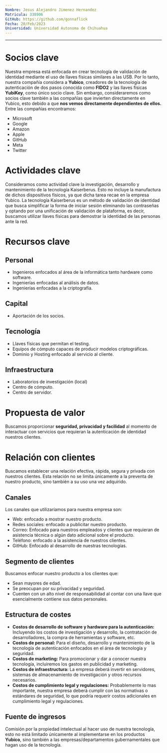 ```yaml
---
Nombre: Jesus Alejandro Jimenez Hernandez
Matricula: 338906
GitHub: https://github.com/gonnaflick
Fecha: 20/Feb/2023
Universidad: Universidad Autonoma de Chihuahua
---
```

---
# Socios clave
Nuestra empresa está enfocada en crear tecnología de validación de identidad mediante el uso de llaves físicas similares a las USB. Por lo tanto, nuestra compañía considera a **Yubico**, creadores de la tecnología de autenticación de dos pasos conocida como **FIDO2** y las llaves físicas **YubiKey**, como único socio clave. Sin embargo, consideraremos como socios clave también a las compañías que invierten directamente en Yubico, esto debido a que **nos vemos directamente dependientes de ellos.** Entre las compañías encontramos:
* Microsoft
* Google
* Amazon
* Apple
* GitHub
* Meta
* Twitter
# Actividades clave
Consideramos como actividad clave la investigación, desarrollo y mantenimiento de la tecnología Kaiserberus. Esto no incluye la manufactura de dichos dispositivos físicos, ya que dicha tarea recae en la empresa Yubico. 
La tecnología Kaiserberus es un método de validación de identidad que busca simplificar la forma de iniciar sesión eliminando las contraseñas y optando por una unificación de validación de plataforma, es decir, buscamos utilizar llaves físicas para demostrar la identidad de las personas ante la red.
# Recursos clave
## Personal
* Ingenieros enfocados al área de la informática tanto hardware como software.
* Ingenierías enfocadas al análisis de datos.
* Ingenierías enfocadas a la criptografía.
## Capital
* Aportación de los socios.
## Tecnología
* Llaves físicas que permitan el testing.
* Equipos de cómputo capaces de producir modelos criptográficas.
* Dominio y Hosting enfocado al servicio al cliente.
## Infraestructura
* Laboratorios de investigación (local)
* Centro de cómputo.
* Centro de servidor.
# Propuesta de valor
Buscamos proporcionar **seguridad, privacidad y facilidad** al momento de interactuar con servicios que requieran la autenticación de identidad nuestros clientes.
# Relación con clientes
Buscamos establecer una relación efectiva, rápida, segura y privada con nuestros clientes. Esta relación no se limita únicamente a la preventa de nuestro producto, sino también a su uso una vez adquirido.
## Canales
Los canales que utilizaríamos para nuestra empresa son:
* Web: enfocado a mostrar nuestro producto.
* Redes sociales: enfocado a publicitar nuestro producto.
* Correo: Enfocado para nuestros empleados y clientes que requieran de asistencia técnica o algún dato adicional sobre el producto. 
* Teléfono: enfocado a la asistencia de nuestros clientes.
* GitHub: Enfocado al desarrollo de nuestras tecnologías.
## Segmento de clientes
Buscamos enfocar nuestro producto a los clientes que:
* Sean mayores de edad.
* Se preocupan por su privacidad y seguridad.
* Cuenten con un alto nivel de responsabilidad al contar con una llave que esencialmente contiene sus datos personales.
## Estructura de costes
* **Costos de desarrollo de software y hardware para la autenticación:** Incluyendo los costos de investigación y desarrollo, la contratación de desarrolladores, la compra de herramientas y software, etc.
* **Costos de personal:** Para el diseño, desarrollo y mantenimiento de la tecnología de autenticación enfocados en el área de tecnología y seguridad.
* **Costos de marketing:** Para promocionar y dar a conocer nuestra tecnología, incluiremos los gastos en publicidad y marketing.
* **Costos de infraestructura:** La empresa deberá invertir en servidores, sistemas de almacenamiento de investigación y otros recursos necesarios.  
* **Costos de cumplimiento legal y regulaciones:** Probablemente lo mas importante, nuestra empresa deberá cumplir con las normativas o estándares de seguridad, lo que podría requerir costos adicionales en cumplimiento legal y regulaciones.
## Fuente de ingresos
Comisión por la propiedad intelectual al hacer uso de nuestra tecnología, esto no está limitado únicamente al implementarse en los productos **Yubico**, sino también a las empresas/departamentos gubernamentales que hagan uso de la tecnología.